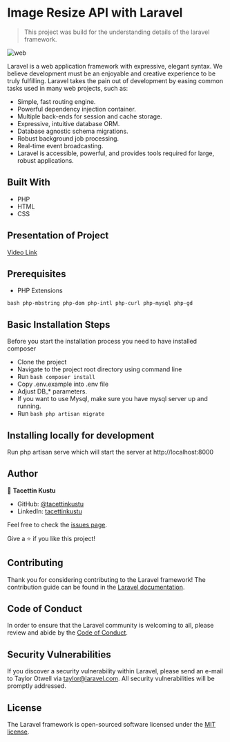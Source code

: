 # Image Resize API with Laravel
> This project was build for the understanding details of the laravel framework.

![web](https://novasta.com.tr/wp-content/uploads/193-1939856_laravel-laravel-logo-png.png)

Laravel is a web application framework with expressive, elegant syntax. We believe development must be an enjoyable and creative experience to be truly fulfilling. Laravel takes the pain out of development by easing common tasks used in many web projects, such as:

* Simple, fast routing engine.
* Powerful dependency injection container.
* Multiple back-ends for session and cache storage.
* Expressive, intuitive database ORM.
* Database agnostic schema migrations.
* Robust background job processing.
* Real-time event broadcasting.
* Laravel is accessible, powerful, and provides tools required for large, robust applications.

## Built With

* PHP
* HTML
* CSS

## Presentation of Project

[Video Link](https://drive.google.com/file/d/1CHZp85CaWAU3kYCWjxLKM65vASthxvcK/view?usp=sharing)

## Prerequisites

* PHP Extensions

```bash php-mbstring php-dom php-intl php-curl php-mysql php-gd ```

## Basic Installation Steps
Before you start the installation process you need to have installed composer

* Clone the project
* Navigate to the project root directory using command line
* Run 
```bash composer install ```
* Copy .env.example into .env file
* Adjust DB_* parameters.
* If you want to use Mysql, make sure you have mysql server up and running.
* Run 
 ```bash php artisan migrate ```
 
## Installing locally for development

Run php artisan serve which will start the server at http://localhost:8000

## Author
👤 **Tacettin Kustu**

- GitHub: [@tacettinkustu](https://github.com/tacettinkustu)
- LinkedIn: [tacettinkustu](https://www.linkedin.com/in/tacettin-k%C3%BCst%C3%BC-aaba721b5/)


Feel free to check the [issues page](../../issues/).

Give a ⭐️ if you like this project!

## Contributing

Thank you for considering contributing to the Laravel framework! The contribution guide can be found in the [Laravel documentation](https://laravel.com/docs/contributions).

## Code of Conduct

In order to ensure that the Laravel community is welcoming to all, please review and abide by the [Code of Conduct](https://laravel.com/docs/contributions#code-of-conduct).

## Security Vulnerabilities

If you discover a security vulnerability within Laravel, please send an e-mail to Taylor Otwell via [taylor@laravel.com](mailto:taylor@laravel.com). All security vulnerabilities will be promptly addressed.

## License

The Laravel framework is open-sourced software licensed under the [MIT license](https://opensource.org/licenses/MIT).
